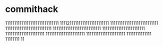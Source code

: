 # commithack
111111111111111111111111111111
111121111111111111111111111
111111111111111111111111111
11111111111111111111111111
111111111111111111111111111
111111111111111111111111
1111111111111111111111
1111111111111111111111
1111111111111111111111
11111111111111
11111111
11
